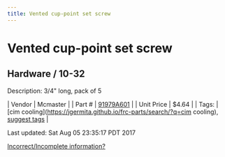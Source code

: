 ```yaml
---
title: Vented cup-point set screw
---
```


# Vented cup-point set screw
## Hardware / 10-32
Description: 	3/4" long, pack of 5 

| Vendor | Mcmaster | 
| Part # | [91979A601](https://www.mcmaster.com/#91979A601) | 
| Unit Price | $4.64 | 
| Tags: | [cim cooling](https://jgermita.github.io/frc-parts/search/?q=cim cooling), [suggest tags](https://docs.google.com/forms/d/e/1FAIpQLSeWyY8v3RgOty-MyWmh9U0iivNYN_molChYyS-0U-o-kOAv_g/viewform) | 

Last updated: Sat Aug 05 23:35:17 PDT 2017

 [Incorrect/Incomplete information?](https://docs.google.com/forms/d/e/1FAIpQLSeWyY8v3RgOty-MyWmh9U0iivNYN_molChYyS-0U-o-kOAv_g/viewform)